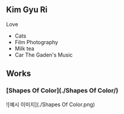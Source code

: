 ## Kim Gyu Ri
Love
* Cats
* Film Photography
* Milk tea
* Car The Gaden's Music

## Works
### [Shapes Of Color](./Shapes Of Color/)
![예시 이미지](./Shapes Of Color.png)
